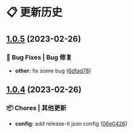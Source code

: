 # 📋 更新历史


## [1.0.5](https://github.com/lattelu/hccwp-cli/commit/compare/1.0.4...1.0.5) (2023-02-26)


### 🐛 Bug Fixes | Bug 修复

* **other:** fix some bug ([6dfad78](https://github.com/lattelu/hccwp-cli/commit/6dfad78b31c61ebcf3e376ec180473ca2775d60b))

## [1.0.4](https://github.com/lattelu/hccwp-cli/commit/compare/1.0.3...1.0.4) (2023-02-26)


### 📦 Chores | 其他更新

* **config:** add release-it json config ([06e0426](https://github.com/lattelu/hccwp-cli/commit/06e0426246b387fe773dbb4bdb69c98f0879f983))
